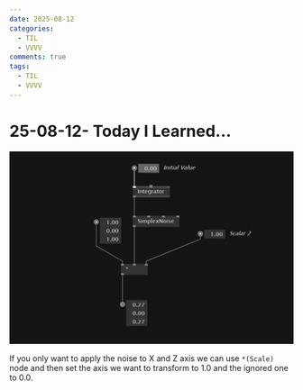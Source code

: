 ```yaml
---
date: 2025-08-12
categories:
  - TIL
  - VVVV
comments: true
tags:
  - TIL
  - VVVV
---
```


# 25-08-12- Today I Learned...
![Apply Transformation Only Specific Axis Img](../img/ApplyTransformationSpecificAxis.png)

If you only want to apply the noise to X and Z axis we can use `*(Scale)` node and then set the axis we want to transform to 1.0 and the ignored one to 0.0.

